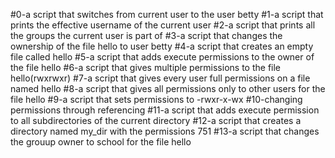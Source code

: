 #0-a script that switches from current user to the user betty
#1-a script that prints the effective username of the current user
#2-a script that prints all the groups the current user is part of
#3-a script that changes the ownership of the file hello to user betty
#4-a script that creates an empty file called hello
#5-a script that adds execute permissions to the owner of the file hello
#6-a script that gives multiple permissions to the file hello(rwxrwxr)
#7-a script that gives every user full permissions on a file named hello
#8-a script that gives all permissions only to other users for the file hello
#9-a script that sets permissions to -rwxr-x-wx
#10-changing permissions through referencing
#11-a script that adds execute permission to all subdirectories of the current directory
#12-a script that creates a directory named my_dir with the permissions 751
#13-a script that changes the grouup owner to school for the file hello
